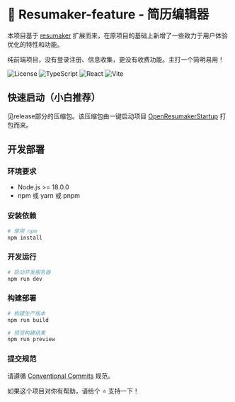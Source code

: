 # 📝 Resumaker-feature - 简历编辑器

本项目基于 [resumaker](https://github.com/WhiteP1ay/resumaker) 扩展而来，在原项目的基础上新增了一些致力于用户体验优化的特性和功能。

纯前端项目，没有登录注册、信息收集，更没有收费功能。主打一个简明易用！

![License](https://img.shields.io/badge/license-GPL-blue.svg)
![TypeScript](https://img.shields.io/badge/TypeScript-5.8-blue.svg)
![React](https://img.shields.io/badge/React-18.3-blue.svg)
![Vite](https://img.shields.io/badge/Vite-7.0-646CFF.svg)

## 快速启动（小白推荐）
见release部分的压缩包。该压缩包由一键启动项目 [OpenResumakerStartup](https://github.com/OpenResumaker/OpenResumakerStartup) 打包而来。

## 开发部署

### 环境要求
- Node.js >= 18.0.0
- npm 或 yarn 或 pnpm

### 安装依赖

```bash
# 使用 npm
npm install
```

### 开发运行

```bash
# 启动开发服务器
npm run dev
```

### 构建部署

```bash
# 构建生产版本
npm run build

# 预览构建结果
npm run preview
```

### 提交规范
请遵循 [Conventional Commits](https://www.conventionalcommits.org/) 规范。

如果这个项目对你有帮助，请给个 ⭐️ 支持一下！
